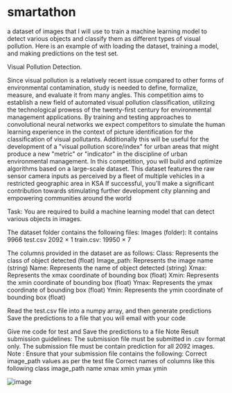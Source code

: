# smartathon
a dataset of images that I will use to train a machine learning model to detect various objects and classify them as different types of visual pollution. Here is an example of with loading the dataset, training a model, and making predictions on the test set.



Visual Pollution Detection. 

Since visual pollution is a relatively recent issue compared to other forms of environmental contamination, study is needed to define, formalize, measure, and evaluate it from many angles. This competition aims to establish a new field of automated visual pollution classification, utilizing the technological prowess of the twenty-first century for environmental management applications. By training and testing approaches to convolutional neural networks we expect competitors to simulate the human learning experience in the context of picture identification for the classification of visual pollutants. Additionally this will be useful for the development of a "visual pollution score/index" for urban areas that might produce a new "metric" or "indicator" in the discipline of urban environmental management. In this competition, you will build and optimize algorithms based on a large-scale dataset. This dataset features the raw sensor camera inputs as perceived by a fleet of multiple vehicles in a restricted geographic area in KSA If successful, you’ll make a significant contribution towards stimulating further development city planning and empowering communities around the world

Task:
You are required to build a machine learning model that can detect various objects in images.

The dataset folder contains the following files: 
Images (folder): It contains 9966 
test.csv 2092 × 1 
train.csv: 19950 × 7 

The columns provided in the dataset are as follows:
Class: Represents the class of object detected (float)
Image_path: Represents the image name (string)
Name: Represents the name of object detected (string)
Xmax: Represents the xmax coordinate of bounding box (float)
Xmin: Represents the xmin coordinate of bounding box (float)
Ymax: Represents the ymax coordinate of bounding box (float)
Ymin: Represents the ymin coordinate of bounding box (float)

Read the test.csv file into a numpy array, and then generate predictions
Save the predictions to a file that you will email with your code

Give me code for test and Save the predictions to a file
Note Result submission guidelines:
The submission file must be submitted in .csv format only.
The submission file must be contain prediction for all 2092 images.
Note : Ensure that your submission file contains the following:
Correct image_path values as per the test file
Correct names of columns like this following
class	image_path	name	xmax	xmin	ymax	ymin

![image](https://user-images.githubusercontent.com/80965738/213448676-0af96de7-ceab-4492-9ced-92b1ad2a4f7f.png)
